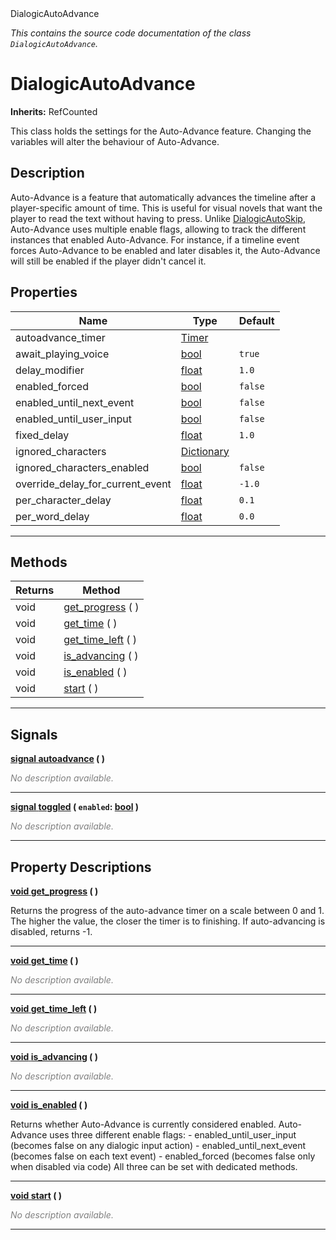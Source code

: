 
<div class="header-banner purple">
<div class="header-label purple">DialogicAutoAdvance</div>
</div>

*This contains the source code documentation of the class `DialogicAutoAdvance`.*
        
# DialogicAutoAdvance
**Inherits:** RefCounted

This class holds the settings for the Auto-Advance feature. Changing the variables will alter the behaviour of Auto-Advance.
## Description
Auto-Advance is a feature that automatically advances the timeline after a player-specific amount of time. This is useful for visual novels that want the player to read the text without having to press.  Unlike [DialogicAutoSkip](class_dialogicautoskip.md), Auto-Advance uses multiple enable flags, allowing to track the different instances that enabled Auto-Advance. For instance, if a timeline event forces Auto-Advance to be enabled and later disables it, the Auto-Advance will still be enabled if the player didn't cancel it.

## Properties
Name | Type | Default 
--- | --- | --- 
autoadvance_timer | [Timer](https://docs.godotengine.org/en/latest/classes/class_timer.html#class-timer) |   
await_playing_voice | [bool](https://docs.godotengine.org/en/latest/classes/class_bool.html#class-bool) |  `true` 
delay_modifier | [float](https://docs.godotengine.org/en/latest/classes/class_float.html#class-float) |  `1.0` 
enabled_forced | [bool](https://docs.godotengine.org/en/latest/classes/class_bool.html#class-bool) |  `false` 
enabled_until_next_event | [bool](https://docs.godotengine.org/en/latest/classes/class_bool.html#class-bool) |  `false` 
enabled_until_user_input | [bool](https://docs.godotengine.org/en/latest/classes/class_bool.html#class-bool) |  `false` 
fixed_delay | [float](https://docs.godotengine.org/en/latest/classes/class_float.html#class-float) |  `1.0` 
ignored_characters | [Dictionary](https://docs.godotengine.org/en/latest/classes/class_dictionary.html#class-dictionary) |   
ignored_characters_enabled | [bool](https://docs.godotengine.org/en/latest/classes/class_bool.html#class-bool) |  `false` 
override_delay_for_current_event | [float](https://docs.godotengine.org/en/latest/classes/class_float.html#class-float) |  `-1.0` 
per_character_delay | [float](https://docs.godotengine.org/en/latest/classes/class_float.html#class-float) |  `0.1` 
per_word_delay | [float](https://docs.godotengine.org/en/latest/classes/class_float.html#class-float) |  `0.0` 
--- 

## Methods
Returns | Method 
--- | --- 
<span class="hljs-attribute">void</span> | [<span class="hljs-title">get_progress</span>](#property-get_progress) ( ) 
<span class="hljs-attribute">void</span> | [<span class="hljs-title">get_time</span>](#property-get_time) ( ) 
<span class="hljs-attribute">void</span> | [<span class="hljs-title">get_time_left</span>](#property-get_time_left) ( ) 
<span class="hljs-attribute">void</span> | [<span class="hljs-title">is_advancing</span>](#property-is_advancing) ( ) 
<span class="hljs-attribute">void</span> | [<span class="hljs-title">is_enabled</span>](#property-is_enabled) ( ) 
<span class="hljs-attribute">void</span> | [<span class="hljs-title">start</span>](#property-start) ( ) 
--- 

## Signals


<a class="header" id="signal-autoadvance" href="#signal-autoadvance">**<span class="hljs-attribute">signal</span> [<span class="hljs-title">autoadvance</span>](#signal-autoadvance) ( )** </a>



 <span style = "color: gray">*No description available.*</span> 

---



<a class="header" id="signal-toggled" href="#signal-toggled">**<span class="hljs-attribute">signal</span> [<span class="hljs-title">toggled</span>](#signal-toggled) ( `enabled`: [bool](https://docs.godotengine.org/en/latest/classes/class_bool.html#class-bool) )** </a>



 <span style = "color: gray">*No description available.*</span> 

---

## Property Descriptions



<a class="header" id="property-get_progress" href="#property-get_progress">**<span class="hljs-attribute">void</span> [<span class="hljs-title">get_progress</span>](#property-get_progress) ( )** </a>



Returns the progress of the auto-advance timer on a scale between 0 and 1. The higher the value, the closer the timer is to finishing. If auto-advancing is disabled, returns -1.

---



<a class="header" id="property-get_time" href="#property-get_time">**<span class="hljs-attribute">void</span> [<span class="hljs-title">get_time</span>](#property-get_time) ( )** </a>



 <span style = "color: gray">*No description available.*</span> 

---



<a class="header" id="property-get_time_left" href="#property-get_time_left">**<span class="hljs-attribute">void</span> [<span class="hljs-title">get_time_left</span>](#property-get_time_left) ( )** </a>



 <span style = "color: gray">*No description available.*</span> 

---



<a class="header" id="property-is_advancing" href="#property-is_advancing">**<span class="hljs-attribute">void</span> [<span class="hljs-title">is_advancing</span>](#property-is_advancing) ( )** </a>



 <span style = "color: gray">*No description available.*</span> 

---



<a class="header" id="property-is_enabled" href="#property-is_enabled">**<span class="hljs-attribute">void</span> [<span class="hljs-title">is_enabled</span>](#property-is_enabled) ( )** </a>



Returns whether Auto-Advance is currently considered enabled. Auto-Advance uses three different enable flags: - enabled_until_user_input (becomes false on any dialogic input action) - enabled_until_next_event (becomes false on each text event) - enabled_forced (becomes false only when disabled via code)  All three can be set with dedicated methods.

---



<a class="header" id="property-start" href="#property-start">**<span class="hljs-attribute">void</span> [<span class="hljs-title">start</span>](#property-start) ( )** </a>



 <span style = "color: gray">*No description available.*</span> 

---

